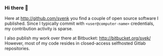 ### Hi there 👋

Here at http://github.com/svenk you find a couple of open source software I published. Since I typically commit
with `<user@computer-name>` credentials, my contribution activity is sparse.

I also publish my work over there at Bitbucket: http://bitbucket.org/svek/
However, most of my code resides in closed-access selfhosted Gitlab repositories.


<!--
**svenk/svenk** is a ✨ _special_ ✨ repository because its `README.md` (this file) appears on your GitHub profile.

Here are some ideas to get you started:

- 🔭 I’m currently working on ...
- 🌱 I’m currently learning ...
- 👯 I’m looking to collaborate on ...
- 🤔 I’m looking for help with ...
- 💬 Ask me about ...
- 📫 How to reach me: ...
- 😄 Pronouns: ...
- ⚡ Fun fact: ...
-->
